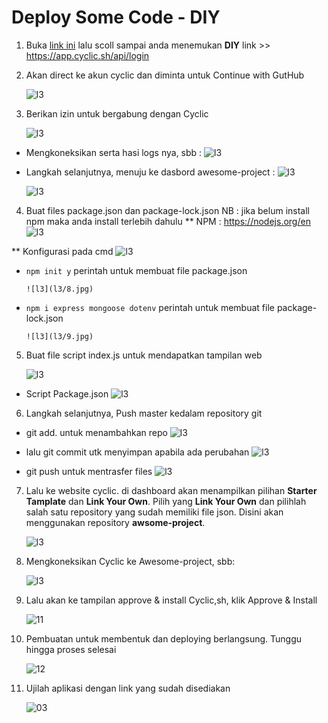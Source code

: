# Deploy Some Code - DIY

1. Buka [link ini](https://docs.cyclic.sh/) lalu scoll sampai anda menemukan **DIY** link >> https://app.cyclic.sh/api/login

2. Akan direct ke akun cyclic dan diminta untuk Continue with GutHub

    ![l3](l3/1.jpg)
    
3. Berikan izin untuk bergabung dengan Cyclic

    ![l3](l3/2.jpg)
    
- Mengkoneksikan serta hasi logs nya, sbb : 
    ![l3](l3/3.jpg)
    
- Langkah selanjutnya, menuju ke dasbord awesome-project : 
    ![l3](l3/4.jpg)
    
    ![l3](l3/5.jpg)
    
4. Buat files package.json dan package-lock.json 
NB : jika belum install npm maka anda install terlebih dahulu 
** NPM : https://nodejs.org/en
    ![l3](l3/npm.jpg)

** Konfigurasi pada cmd
    ![l3](l3/cmd.jpg)

-   ```npm init y``` perintah untuk membuat file package.json
        
        ![l3](l3/8.jpg)

-   ```npm i express mongoose dotenv``` perintah untuk membuat file package-lock.json

        ![l3](l3/9.jpg)
        
        
5. Buat file script index.js untuk mendapatkan tampilan web 

   ![l3](l3/10.jpg)
     
- Script Package.json
    ![l3](l3/11.jpg)
    
    
6. Langkah selanjutnya, Push master kedalam repository git
- git add. untuk menambahkan repo
   ![l3](l3/12.jpg)
   
- lalu git commit utk menyimpan apabila ada perubahan
   ![l3](l3/13.jpg)

- git push untuk mentrasfer files
   ![l3](l3/14.jpg)
   
7. Lalu ke website cyclic. di dashboard akan menampilkan pilihan **Starter Tamplate** dan **Link Your Own**. Pilih yang **Link Your Own** dan pilihlah salah satu repository yang sudah memiliki file json. Disini akan menggunakan repository **awsome-project**.

    ![l3](l3/15.jpg)    

    
8.  Mengkoneksikan Cyclic ke Awesome-project, sbb:

    ![l3](l3/16.jpg)    
  
10. Lalu akan ke tampilan approve & install Cyclic,sh, klik Approve & Install

    ![11](f3/9.png)
    
 11. Pembuatan untuk membentuk dan deploying berlangsung. Tunggu hingga proses selesai

     ![12](f3/10.1.png)
     
 12. Ujilah aplikasi dengan link yang sudah disediakan

      ![03](f3/15.png)

